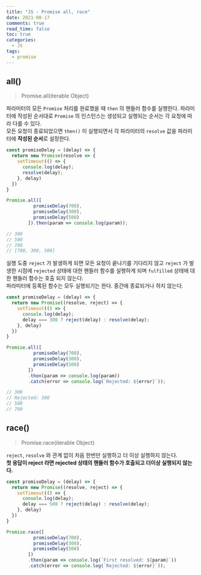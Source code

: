 ```yaml
---
title: "JS - Promise all, race"
date: 2021-08-17
comments: true
read_time: false
toc: true
categories:
  - JS
tags:
  - promise
---
```


## all()

> Promise.all(iterable Object)

파라미터의 모든 `Promise` 처리를 완료했을 때 `then` 의 핸들러 함수를 실행한다. 파라미터에 작성된 순서대로 `Promise` 의 인스턴스는 생성되고 실행되는 순서는 각 요청에 따라 다를 수 있다.  
모든 요청이 종료되었으면 `then()` 이 실행되면서 각 파라미터의 `resolve` 값을 파라미터에 **작성된 순서**로 설정한다.

```js
const promiseDelay = (delay) => {
  return new Promise(resolve => {
    setTimeout(() => {
      console.log(delay);
      resolve(delay);
    }, delay)
  })
}

Promise.all([
          promiseDelay(700),
          promiseDelay(300), 
          promiseDelay(500)
        ]).then(param => console.log(param));

// 300
// 500
// 700
// [700, 300, 500]        
```

실행 도중 `reject` 가 발생하게 되면 모든 요청이 끝나기를 기다리지 않고 `reject` 가 발생한 시점에 `rejected` 상태에 대한 핸들러 함수를 실행하게 되며 `fulfilled` 상태에 대한 핸들러 함수는 호출 되지 않는다.  
파라미터에 등록된 함수는 모두 실행되기는 한다. 중간에 종료되거나 하지 않는다.


```js
const promiseDelay = (delay) => {
  return new Promise((resolve, reject) => {
    setTimeout(() => {
      console.log(delay);
      delay === 300 ? reject(delay) : resolve(delay);
    }, delay)
  })
}

Promise.all([
          promiseDelay(700),
          promiseDelay(300), 
          promiseDelay(500)
        ])
        .then(param => console.log(param))
        .catch(error => console.log(`Rejected: ${error}`));

// 300
// Rejected: 300
// 500
// 700        
```

## race()

> Promise.race(iterable Object)

`reject`, `resolve` 와 관계 없이 처음 한번만 실행하고 더 이상 실행하지 않는다.  
**첫 응답이 reject 라면 rejected 상태의 핸들러 함수가 호출되고 더이상 실행되지 않는다.**

```js
const promiseDelay = (delay) => {
  return new Promise((resolve, reject) => {
    setTimeout(() => {
      console.log(delay);
      delay === 500 ? reject(delay) : resolve(delay);
    }, delay)
  })
}

Promise.race([
          promiseDelay(700),
          promiseDelay(300), 
          promiseDelay(500)
        ])
        .then(param => console.log(`First resolved: ${param}`))
        .catch(error => console.log(`Rejected: ${error}`));
```